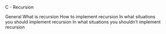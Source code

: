 C - Recursion

General
	What is recursion
	How to implement recursion
	In what situations you should implement recursion
	In what situations you shouldn’t implement recursion
